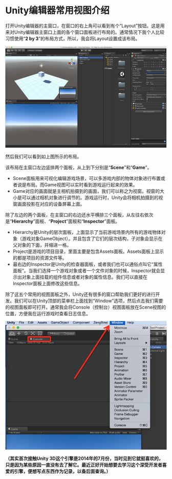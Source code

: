 # Unity编辑器常用视图介绍

打开Unity编辑器的主窗口，在窗口的右上角可以看到有个“Layout”按钮。这是用来对Unity编辑器主窗口上面的各个窗口面板进行布局的。通常情况下我个人比较习惯使用“**2 by 3**”的布局方式，所以，我会将Layout设置成该布局。

![2by3布局](res/01.jpg)
 
然后我们可以看到如上图所示的布局。
 
该布局在主窗口左边竖排两个面板，从上到下分别是“**Scene**”和“**Game**”。
 
* Scene面板用来可视化编辑游戏场景，可以多游戏内部的物体对象进行布置或者说是布局。而Game视图可以实时看到游戏运行起来的效果。
* Game对应的画面就是主相机拍摄到的画面，我们可以称之为视窗。视窗的大小是可以通过相机对象进行调节的。游戏运行时，Unity会将相机拍摄到的视窗画面投影在对应的设备屏幕上面。

除了左边的两个面板，在主窗口的右边还水平横排三个面板，从左往右依次是“**Hierarchy**”面板、“**Project**”面板和“**Inspector**”面板。

* Hierarchy是Unity的层次面板，上面显示了当前游戏场景内所有的游戏物体对象（游戏对象GameObject）。并且包含了它们的层次结构，子对象会显示在父对象的下面，并缩进一格。
* Project是游戏的项目目录，里面主要是包含Assets面板。Assets面板上显示的都是项目的资源文件等。
* 最右边的Inspector是Unity的检查器面板，或者我们也可以通俗点叫它“属性面板”。当我们选择一个游戏对象或者一个文件对象的时候，Inspector就会显示出对象上面挂载的组件信息或者对象的属性信息。我们可以直接在Inspector面板上面修改这些信息。

除了这五个常用的视图面板之外，Unity还有很多的窗口帮助我们更好的进行开发。我们可以在Unity顶部的菜单栏上面找到“Window”选项，然后点击我们需要的视图面板即可打开。通常我会将Console（控制台）视图面板放在Scene视图的位置，方便我在运行游戏时查看日志信息。

![其它窗口](res/02.jpg)

**（其实首次接触Unity 3D这个引擎是2014年的7月份，当时见到它就挺喜欢的，只是因为某些原因一直没有去了解它。最近正好开始想要去学习这个深受开发者喜爱的引擎，便想写点东西作为记录，以备后面查询。）**